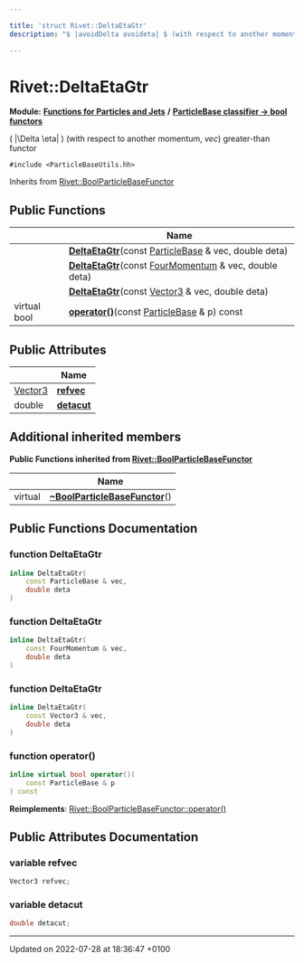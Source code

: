 ```yaml
---

title: 'struct Rivet::DeltaEtaGtr'
description: "$ |avoidDelta avoideta| $ (with respect to another momentum, vec) greater-than functor "

---
```


# Rivet::DeltaEtaGtr

**Module:** **[Functions for Particles and Jets](/documentation/code/modules/group__particlebaseutils/)** **/** **[ParticleBase classifier -> bool functors](/documentation/code/modules/group__particlebasetutils__pb2bool/)**



\( |\Delta \eta| \) (with respect to another momentum, _vec_) greater-than functor 


`#include <ParticleBaseUtils.hh>`

Inherits from [Rivet::BoolParticleBaseFunctor](/documentation/code/classes/structrivet_1_1boolparticlebasefunctor/)

## Public Functions

|                | Name           |
| -------------- | -------------- |
| | **[DeltaEtaGtr](/documentation/code/modules/group__particlebaseutils/#function-deltaetagtr)**(const <a href="/documentation/code/classes/classrivet_1_1particlebase/">ParticleBase</a> & vec, double deta) |
| | **[DeltaEtaGtr](/documentation/code/modules/group__particlebaseutils/#function-deltaetagtr)**(const <a href="/documentation/code/classes/classrivet_1_1fourmomentum/">FourMomentum</a> & vec, double deta) |
| | **[DeltaEtaGtr](/documentation/code/modules/group__particlebaseutils/#function-deltaetagtr)**(const <a href="/documentation/code/classes/classrivet_1_1vector3/">Vector3</a> & vec, double deta) |
| virtual bool | **[operator()](/documentation/code/modules/group__particlebaseutils/#function-operator())**(const <a href="/documentation/code/classes/classrivet_1_1particlebase/">ParticleBase</a> & p) const |

## Public Attributes

|                | Name           |
| -------------- | -------------- |
| <a href="/documentation/code/classes/classrivet_1_1vector3/">Vector3</a> | **[refvec](/documentation/code/modules/group__particlebaseutils/#variable-refvec)**  |
| double | **[detacut](/documentation/code/modules/group__particlebaseutils/#variable-detacut)**  |

## Additional inherited members

**Public Functions inherited from [Rivet::BoolParticleBaseFunctor](/documentation/code/classes/structrivet_1_1boolparticlebasefunctor/)**

|                | Name           |
| -------------- | -------------- |
| virtual | **[~BoolParticleBaseFunctor](/documentation/code/modules/group__particlebaseutils/#function-~boolparticlebasefunctor)**() |


## Public Functions Documentation

### function DeltaEtaGtr

```cpp
inline DeltaEtaGtr(
    const ParticleBase & vec,
    double deta
)
```


### function DeltaEtaGtr

```cpp
inline DeltaEtaGtr(
    const FourMomentum & vec,
    double deta
)
```


### function DeltaEtaGtr

```cpp
inline DeltaEtaGtr(
    const Vector3 & vec,
    double deta
)
```


### function operator()

```cpp
inline virtual bool operator()(
    const ParticleBase & p
) const
```


**Reimplements**: [Rivet::BoolParticleBaseFunctor::operator()](/documentation/code/modules/group__particlebaseutils/#function-operator())


## Public Attributes Documentation

### variable refvec

```cpp
Vector3 refvec;
```


### variable detacut

```cpp
double detacut;
```


-------------------------------

Updated on 2022-07-28 at 18:36:47 +0100
